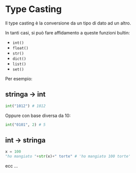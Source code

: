# Type Casting

Il type casting è la conversione da un tipo di dato ad un altro.

In tanti casi, si può fare affidamento a queste funzioni bultin:

* `int()`
* `float()`
* `str()`
* `dict()`
* `list()`
* `set()`

Per esempio:

## stringa -> int

```python
int("1012") # 1012
```

Oppure con base diversa da 10:

```python
int("0101", 2) # 5
```

## int -> stringa


```python
x = 100
"ho mangiato "+str(x)+" torte" # 'ho mangiato 100 torte'
```


ecc ...